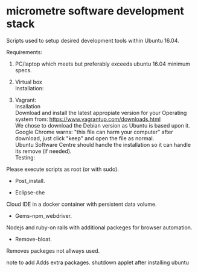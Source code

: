 # micrometre software development stack

Scripts used to setup desired development tools within Ubuntu 16.04.

Requirements:
1. PC/laptop which meets but preferably exceeds ubuntu 16.04 minimum specs.

2. Virtual box  
Installation:  


3. Vagrant:  
Insallation  
Download and install the latest appropiate version for your Operating system from: https://www.vagrantup.com/downloads.html  
We chose to download the Debian version as Ubuntu is based upon it.  
Google Chrome warns: "this file can harm your computer" after download, just click "keep" and open the file as normal.  
Ubuntu Software Centre should handle the installation so it can handle its remove (if needed).  
Testing:  


Please execute scripts as root (or with sudo).

* Post_install. 

* Eclipse-che  

Cloud IDE in a docker container with persistent data volume.

* Gems-npm_webdriver. 



Nodejs and ruby-on rails with additional packeges for browser automation.
* Remove-bloat. 

Removes packeges not allways used. 


note to add
Adds extra packages.
shutdown applet after installing ubuntu

